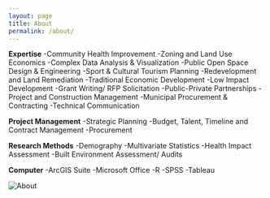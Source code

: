 ```yaml
---
layout: page
title: About
permalink: /about/
---
```



**Expertise**
-Community Health Improvement
-Zoning and Land Use Economics
-Complex Data Analysis & Visualization
-Public Open Space Design & Engineering
-Sport & Cultural Tourism Planning
-Redevelopment and Land Remediation
-Traditional Economic Development
-Low Impact Development
-Grant Writing/ RFP Solicitation
-Public-Private Partnerships
-Project and Construction Management
-Municipal Procurement & Contracting
-Technical Communication

**Project Management**
-Strategic Planning
-Budget, Talent, Timeline and Contract Management
-Procurement

**Research Methods**
-Demography
-Multivariate Statistics
-Health Impact Assessment
-Built Environment Assessment/ Audits

**Computer**
-ArcGIS Suite
-Microsoft Office
-R
-SPSS
-Tableau

![About](https://orryanb.github.io/photos/About.png)
